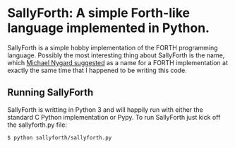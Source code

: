# SallyForth: A simple Forth-like language implemented in Python.

SallyForth is a simple hobby implementation of the FORTH programming
language. Possibly the most interesting thing about SallyForth is the
name, which 
[Michael Nygard suggested](https://twitter.com/mtnygard/status/1249781530219642883)
as a name for a FORTH implementation
at exactly the same time that I happened to be writing this code.

## Running SallyForth

SallyForth is writting in Python 3 and will happily run with
either the standard C Python implementation or Pypy. To
run SallyForth just kick off the sallyforth.py file:

````
$ python sallyforth/sallyforth.py
````
